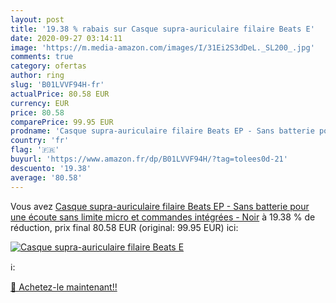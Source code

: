 ```yaml
---
layout: post
title: '19.38 % rabais sur Casque supra-auriculaire filaire Beats E'
date: 2020-09-27 03:14:11
image: 'https://m.media-amazon.com/images/I/31Ei2S3dDeL._SL200_.jpg'
comments: true
category: ofertas
author: ring
slug: 'B01LVVF94H-fr'
actualPrice: 80.58 EUR
currency: EUR
price: 80.58
comparePrice: 99.95 EUR
prodname: 'Casque supra-auriculaire filaire Beats EP - Sans batterie pour une écoute sans limite  micro et commandes intégrées - Noir'
country: 'fr'
flag: '🇫🇷'
buyurl: 'https://www.amazon.fr/dp/B01LVVF94H/?tag=tolees0d-21'
descuento: '19.38'
average: '80.58'
---
```


Vous avez [Casque supra-auriculaire filaire Beats EP - Sans batterie pour une écoute sans limite  micro et commandes intégrées - Noir](https://www.amazon.fr/dp/B01LVVF94H/?tag=tolees0d-21)  à  19.38 % de réduction, prix final  80.58 EUR (original: 99.95 EUR) ici:

[![Casque supra-auriculaire filaire Beats E](https://m.media-amazon.com/images/I/31Ei2S3dDeL._SL200_.jpg)](https://www.amazon.fr/dp/B01LVVF94H/?tag=tolees0d-21)

ℹ️:


[🛒 Achetez-le maintenant!!](https://www.amazon.fr/dp/B01LVVF94H/?tag=tolees0d-21)
